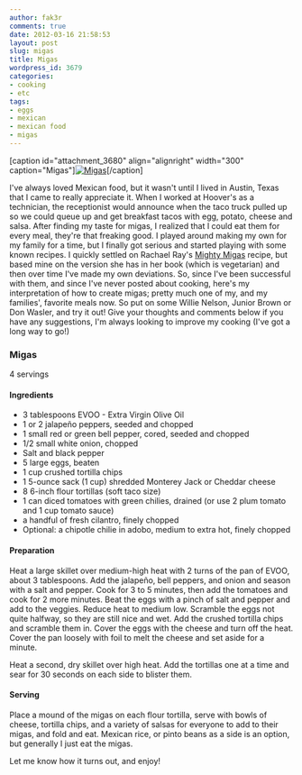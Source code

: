 ```yaml
---
author: fak3r
comments: true
date: 2012-03-16 21:58:53
layout: post
slug: migas
title: Migas
wordpress_id: 3679
categories:
- cooking
- etc
tags:
- eggs
- mexican
- mexican food
- migas
---
```


[caption id="attachment_3680" align="alignright" width="300" caption="Migas"][![Migas](http://fak3r.com/wp-content/blogs.dir/12/files/migas-300x225.jpg)](http://fak3r.com/2012/03/16/migas/migas/)[/caption]

I've always loved Mexican food, but it wasn't until I lived in Austin, Texas that I came to really appreciate it. When I worked at Hoover's as a technician, the receptionist would announce when the taco truck pulled up so we could queue up and get breakfast tacos with egg, potato, cheese and salsa. After finding my taste for migas, I realized that I could eat them for every meal, they're that freaking good. I played around making my own for my family for a time, but I finally got serious and started playing with some known recipes. I quickly settled on Rachael Ray's [Mighty Migas](http://www.rachaelrayshow.com/food/recipes/mighty-migas/) recipe, but based mine on the version she has in her book (which is vegetarian) and then over time I've made my own deviations. So, since I've been successful with them, and since I've never posted about cooking, here's my interpretation of how to create migas; pretty much one of my, and my families', favorite meals now. So put on some Willie Nelson, Junior Brown or Don Wasler, and try it out! Give your thoughts and comments below if you have any suggestions, I'm always looking to improve my cooking (I've got a long way to go!)

<!-- more -->


### Migas
4 servings




#### Ingredients


* 3 tablespoons EVOO - Extra Virgin Olive Oil
* 1 or 2 jalapeño peppers, seeded and chopped
* 1 small red or green bell pepper, cored, seeded and chopped
* 1/2 small white onion, chopped
* Salt and black pepper
* 5 large eggs, beaten
* 1 cup crushed tortilla chips
* 1 5-ounce sack (1 cup) shredded Monterey Jack or Cheddar cheese
* 8 6-inch flour tortillas (soft taco size)
* 1 can diced tomatoes with green chilies, drained (or use 2 plum tomato and 1 cup tomato sauce)
* a handful of fresh cilantro, finely chopped
* Optional: a chipotle chilie in adobo, medium to extra hot, finely chopped


#### Preparation


Heat a large skillet over medium-high heat with 2 turns of the pan of EVOO, about 3 tablespoons. Add the jalapeño, bell peppers, and onion and season with a salt and pepper. Cook for 3 to 5 minutes, then add the tomatoes and cook for 2 more minutes. Beat the eggs with a pinch of salt and pepper and add to the veggies. Reduce heat to medium low. Scramble the eggs not quite halfway, so they are still nice and wet. Add the crushed tortilla chips and scramble them in. Cover the eggs with the cheese and turn off the heat. Cover the pan loosely with foil to melt the cheese and set aside for a minute.

Heat a second, dry skillet over high heat. Add the tortillas one at a time and sear for 30 seconds on each side to blister them.


#### Serving


Place a mound of the migas on each flour tortilla, serve with bowls of cheese, tortilla chips, and a variety of salsas for everyone to add to their migas, and fold and eat. Mexican rice, or pinto beans as a side is an option, but generally I just eat the migas.

Let me know how it turns out, and enjoy!
